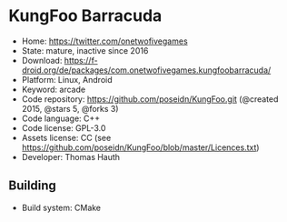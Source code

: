 # KungFoo Barracuda

- Home: https://twitter.com/onetwofivegames
- State: mature, inactive since 2016
- Download: https://f-droid.org/de/packages/com.onetwofivegames.kungfoobarracuda/
- Platform: Linux, Android
- Keyword: arcade
- Code repository: https://github.com/poseidn/KungFoo.git (@created 2015, @stars 5, @forks 3)
- Code language: C++
- Code license: GPL-3.0
- Assets license: CC (see https://github.com/poseidn/KungFoo/blob/master/Licences.txt)
- Developer: Thomas Hauth

## Building

- Build system: CMake
